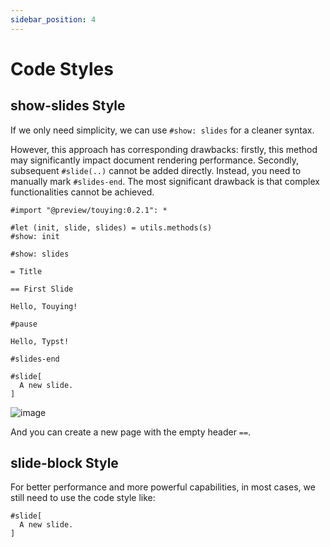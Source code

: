 ```yaml
---
sidebar_position: 4
---
```


# Code Styles

## show-slides Style

If we only need simplicity, we can use `#show: slides` for a cleaner syntax.

However, this approach has corresponding drawbacks: firstly, this method may significantly impact document rendering performance. Secondly, subsequent `#slide(..)` cannot be added directly. Instead, you need to manually mark `#slides-end`. The most significant drawback is that complex functionalities cannot be achieved.

```typst
#import "@preview/touying:0.2.1": *

#let (init, slide, slides) = utils.methods(s)
#show: init

#show: slides

= Title

== First Slide

Hello, Touying!

#pause

Hello, Typst!

#slides-end

#slide[
  A new slide.
]
```

![image](https://github.com/touying-typ/touying/assets/34951714/db2a1b60-bc56-4fa9-a317-ee9ecc6f3895)

And you can create a new page with the empty header `==`.


## slide-block Style

For better performance and more powerful capabilities, in most cases, we still need to use the code style like:

```typst
#slide[
  A new slide.
]
```